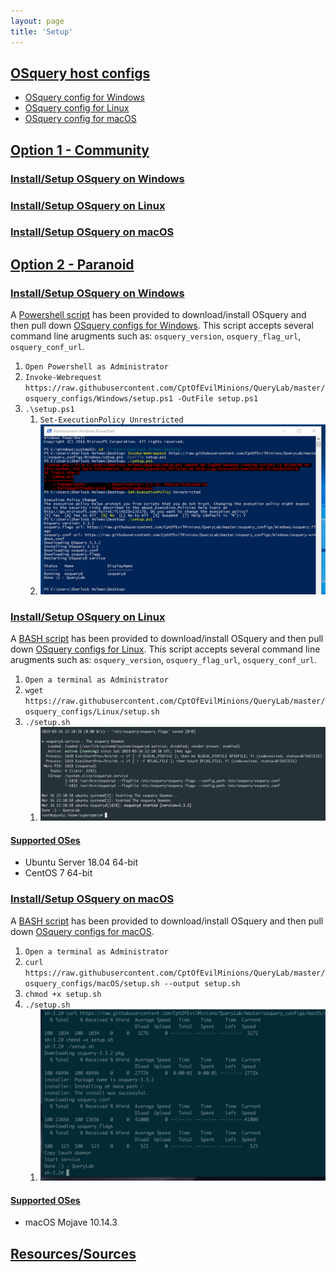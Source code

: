 ```yaml
---
layout: page
title: 'Setup'
---
```

## <u>OSquery host configs</u>
* [OSquery config for Windows](https://github.com/CptOfEvilMinions/QueryLab/tree/master/osquery_configs/Windows)
* [OSquery config for Linux](https://github.com/CptOfEvilMinions/QueryLab/tree/master/osquery_configs/Linux)
* [OSquery config for macOS](https://github.com/CptOfEvilMinions/QueryLab/tree/master/osquery_configs/macOS)

## <u>Option 1 - Community</u>

### <u>Install/Setup OSquery on Windows</u>


### <u>Install/Setup OSquery on Linux</u>


### <u>Install/Setup OSquery on macOS</u>


## <u>Option 2 - Paranoid</u>

### <u>Install/Setup OSquery on Windows</u>
A [Powershell script](https://github.com/CptOfEvilMinions/QueryLab/blob/master/osquery_configs/Windows/setup.ps1) has been provided to download/install OSquery and then pull down [OSquery configs for Windows](https://github.com/CptOfEvilMinions/QueryLab/tree/master/osquery_configs/Windows). This script accepts several command line arugments such as: `osquery_version`, `osquery_flag_url`, `osquery_conf_url`.

1. `Open Powershell as Administrator`
1. `Invoke-Webrequest https://raw.githubusercontent.com/CptOfEvilMinions/QueryLab/master/osquery_configs/Windows/setup.ps1 -OutFile setup.ps1`
1. `.\setup.ps1`
    1. `Set-ExecutionPolicy Unrestricted`
    1. ![Windows-osquery-setup](/assets/images/windows-osquery-setup.png)

### <u>Install/Setup OSquery on Linux</u>
A [BASH script](https://github.com/CptOfEvilMinions/QueryLab/blob/master/osquery_configs/Linux/setup.sh) has been provided to download/install OSquery and then pull down [OSquery configs for Linux](https://github.com/CptOfEvilMinions/QueryLab/tree/master/osquery_configs/Linux). This script accepts several command line arugments such as: `osquery_version`, `osquery_flag_url`, `osquery_conf_url`.

1. `Open a terminal as Administrator`
1. `wget https://raw.githubusercontent.com/CptOfEvilMinions/QueryLab/master/osquery_configs/Linux/setup.sh`
1. `./setup.sh`
    1. ![Linux-osquery-setup](/assets/images/Linux-osquery-setup.png)

#### <u>Supported OSes</u>
* Ubuntu Server 18.04 64-bit
* CentOS 7 64-bit

### <u>Install/Setup OSquery on macOS</u>
A [BASH script](https://github.com/CptOfEvilMinions/QueryLab/blob/master/osquery_configs/macOS/setup.sh) has been provided to download/install OSquery and then pull down [OSquery configs for macOS](https://github.com/CptOfEvilMinions/QueryLab/tree/master/osquery_configs/macOS).
1. `Open a terminal as Administrator`
1. `curl https://raw.githubusercontent.com/CptOfEvilMinions/QueryLab/master/osquery_configs/macOS/setup.sh --output setup.sh`
1. `chmod +x setup.sh`
1. `./setup.sh`
    1. ![macOS-osquery-setup](assets/images/macOS-osquery-setup.png)

#### <u>Supported OSes</u>
* macOS Mojave 10.14.3

## <u>Resources/Sources</u>

